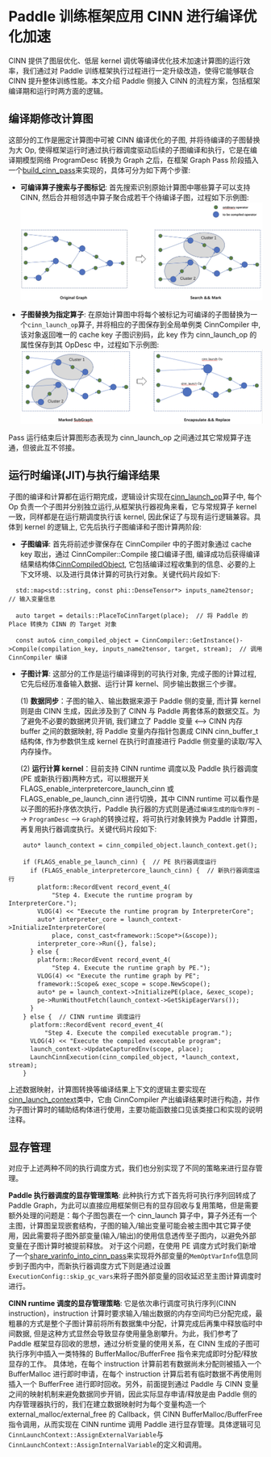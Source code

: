 # Paddle 训练框架应用 CINN 进行编译优化加速
  CINN 提供了图层优化、低层 kernel 调优等编译优化技术加速计算图的运行效率，我们通过对 Paddle 训练框架执行过程进行一定升级改造，使得它能够联合 CINN 提升整体训练性能。本文介绍 Paddle 侧接入 CINN 的流程方案，包括框架编译期和运行时两方面的逻辑。

## 编译期修改计算图
  这部分的工作是圈定计算图中可被 CINN 编译优化的子图, 并将待编译的子图替换为大 Op, 使得框架运行时通过执行器调度驱动后续的子图编译和执行，它是在编译期模型网络 ProgramDesc 转换为 Graph 之后，在框架 Graph Pass 阶段插入一个[build_cinn_pass](https://github.com/PaddlePaddle/Paddle/blob/develop/paddle/fluid/framework/paddle2cinn/build_cinn_pass.cc)来实现的，具体可分为如下两个步骤:

  - **可编译算子搜索与子图标记**: 首先搜索识别原始计算图中哪些算子可以支持 CINN, 然后合并相邻选中算子聚合成若干个待编译子图，过程如下示例图:![算子搜索与子图标记](https://github.com/PaddlePaddle/docs/blob/develop/docs/guides/cinn/8f0f98b32f54445e4fc027a02.png)

  - **子图替换为指定算子**: 在原始计算图中将每个被标记为可编译的子图替换为一个`cinn_launch_op`算子, 并将相应的子图保存到全局单例类 CinnCompiler 中, 该对象返回唯一的 cache key 子图识别码，此 key 作为 cinn_launch_op 的属性保存到其 OpDesc 中，过程如下示例图:![待编译子图替换为指定算子](https://github.com/PaddlePaddle/docs/blob/develop/docs/guides/cinn/e5bafac158974aad1e1f0ef05.png)

Pass 运行结束后计算图形态表现为 cinn_launch_op 之间通过其它常规算子连通，但彼此互不邻接。

## 运行时编译(JIT)与执行编译结果
  子图的编译和计算都在运行期完成，逻辑设计实现在[cinn_launch_op](https://github.com/PaddlePaddle/Paddle/blob/develop/paddle/fluid/operators/cinn/cinn_launch_op.h)算子中, 每个 Op 负责一个子图并分别独立运行,从框架执行器视角来看，它与常规算子 kernel 一致，同样都是在运行期调度执行该 kernel, 因此保证了与现有运行逻辑兼容。具体到 kernel 的逻辑上, 它先后执行子图编译和子图计算两阶段:
  - **子图编译**: 首先将前述步骤保存在 CinnCompiler 中的子图对象通过 cache key 取出，通过 CinnCompiler::Compile 接口编译子图, 编译成功后获得编译结果结构体[CinnCompiledObject](https://github.com/PaddlePaddle/Paddle/blob/develop/paddle/fluid/framework/paddle2cinn/cinn_compiler.h#L56), 它包括编译过程收集到的信息、必要的上下文环境、以及进行具体计算的可执行对象。关键代码片段如下:
  ```
    std::map<std::string, const phi::DenseTensor*> inputs_name2tensor;  // 输入变量信息

    auto target = details::PlaceToCinnTarget(place);  // 将 Paddle 的 Place 转换为 CINN 的 Target 对象

    const auto& cinn_compiled_object = CinnCompiler::GetInstance()->Compile(compilation_key, inputs_name2tensor, target, stream);  // 调用 CinnCompiler 编译

  ```

  - **子图计算**: 这部分的工作是运行编译得到的可执行对象, 完成子图的计算过程, 它先后经历准备输入数据、运行计算 kernel、同步输出数据三个步骤。

    (1) **数据同步**：子图的输入、输出数据来源于 Paddle 侧的变量, 而计算 kernel 则是由 CINN 生成，因此涉及到了 CINN 与 Paddle 两套体系的数据交互。为了避免不必要的数据拷贝开销, 我们建立了 Paddle 变量 <--> CINN 内存 buffer 之间的数据映射, 将 Paddle 变量内存指针包裹成 CINN cinn_buffer_t 结构体, 作为参数供生成 kernel 在执行时直接进行 Paddle 侧变量的读取/写入内存操作。

    (2) **运行计算 kernel**：目前支持 CINN runtime 调度以及 Paddle 执行器调度(PE 或新执行器)两种方式，可以根据开关 FLAGS_enable_interpretercore_launch_cinn 或 FLAGS_enable_pe_launch_cinn 进行切换，其中 CINN runtime 可以看作是以子图的拓扑序依次执行，Paddle 执行器的方式则是通过`编译生成的指令序列` --> `ProgramDesc` --> `Graph`的转换过程，将可执行对象转换为 Paddle 计算图，再复用执行器调度执行。关键代码片段如下:
```
    auto* launch_context = cinn_compiled_object.launch_context.get();

    if (FLAGS_enable_pe_launch_cinn) {  // PE 执行器调度运行
      if (FLAGS_enable_interpretercore_launch_cinn) {  // 新执行器调度运行
        platform::RecordEvent record_event_4(
            "Step 4. Execute the runtime program by InterpreterCore.");
        VLOG(4) << "Execute the runtime program by InterpreterCore";
        auto* interpreter_core = launch_context->InitializeInterpreterCore(
            place, const_cast<framework::Scope*>(&scope));
        interpreter_core->Run({}, false);
      } else {
        platform::RecordEvent record_event_4(
            "Step 4. Execute the runtime graph by PE.");
        VLOG(4) << "Execute the runtime graph by PE";
        framework::Scope& exec_scope = scope.NewScope();
        auto* pe = launch_context->InitializePE(place, &exec_scope);
        pe->RunWithoutFetch(launch_context->GetSkipEagerVars());
      }
    } else {  // CINN runtime 调度运行
      platform::RecordEvent record_event_4(
          "Step 4. Execute the compiled executable program.");
      VLOG(4) << "Execute the compiled executable program";
      launch_context->UpdateCapturedEnv(scope, place);
      LaunchCinnExecution(cinn_compiled_object, *launch_context, stream);
    }
```

上述数据映射，计算图转换等编译结果上下文的逻辑主要实现在[cinn_launch_context](https://github.com/PaddlePaddle/Paddle/blob/develop/paddle/fluid/operators/cinn/cinn_launch_context.h)类中，它由 CinnCompiler 产出编译结果时进行构造，并作为子图计算时的辅助结构体进行使用，主要功能函数接口见该类接口和实现的说明注释。

## 显存管理

  对应于上述两种不同的执行调度方式，我们也分别实现了不同的策略来进行显存管理。

  **Paddle 执行器调度的显存管理策略**: 此种执行方式下首先将可执行序列回转成了 Paddle Graph，为此可以直接应用框架侧已有的显存回收与复用策略，但是需要额外处理的问题是：每个子图包裹在一个 cinn_launch 算子中，算子外还有一个主图，计算图呈现嵌套结构，子图的输入/输出变量可能会被主图中其它算子使用，因此需要将子图外部变量(输入/输出)的使用信息透传至子图内，以避免外部变量在子图计算时被提前释放。
  对于这个问题，在使用 PE 调度方式时我们新增了一个[share_varinfo_into_cinn_pass](https://github.com/PaddlePaddle/Paddle/blob/develop/paddle/fluid/framework/ir/memory_optimize_pass/share_varinfo_into_cinn_pass.cc)来实现将外部变量的`MemOptVarInfo`信息同步到子图内中，而新执行器调度方式下则是通过设置`ExecutionConfig::skip_gc_vars`来将子图外部变量的回收延迟至主图计算调度时进行。

  **CINN runtime 调度的显存管理策略**: 它是依次串行调度可执行序列(CINN instruction)，instruction 计算时要求输入/输出数据的内存空间均已分配完成，最粗暴的方式是整个子图计算前将所有数据集中分配，计算完成后再集中释放临时中间数据, 但是这种方式显然会导致显存使用量急剧攀升。为此，我们参考了 Paddle 框架显存回收的思想，通过分析变量的使用关系，在 CINN 生成的子图可执行序列中插入一类特殊的 BufferMalloc/BufferFree 指令来完成即时分配/释放显存的工作。
  具体地，在每个 instruction 计算前若有数据尚未分配则被插入一个 BufferMalloc 进行即时申请，在每个 instruction 计算后若有临时数据不再使用则插入一个 BufferFree 进行即时回收。另外，前面提到通过 Paddle 与 CINN 变量之间的映射机制来避免数据同步开销，因此实际显存申请/释放是由 Paddle 侧的内存管理器执行的，我们在建立数据映射时为每个变量构造一个 external_malloc/external_free 的 Callback，供 CINN BufferMalloc/BufferFree 指令调用，从而实现在 CINN runtime 调用 Paddle 进行显存管理。具体逻辑可见`CinnLaunchContext::AssignExternalVariable`与`CinnLaunchContext::AssignInternalVariable`的定义和调用。
